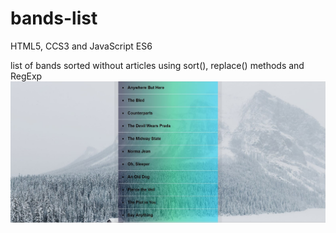 # bands-list
HTML5, CCS3 and JavaScript ES6

list of bands sorted without articles using sort(), replace() methods and RegExp
![](./snow-readme.jpg)

